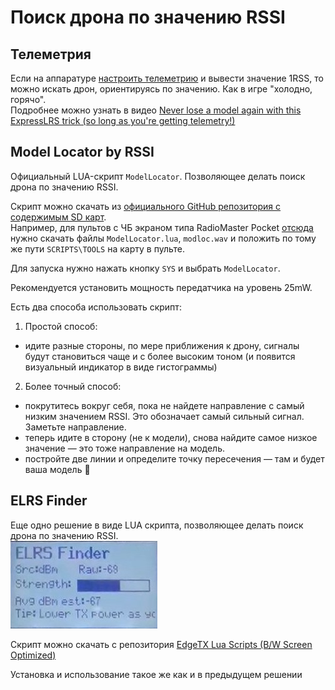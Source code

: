 # Поиск дрона по значению RSSI

## Телеметрия
Если на аппаратуре [настроить телеметрию](40_Nastrojka_telemetrii.md) и вывести значение 1RSS, то можно искать дрон, ориентируясь по значению. Как в игре "холодно, горячо".  
Подробнее можно узнать в видео [Never lose a model again with this ExpressLRS trick (so long as you're getting telemetry!)](https://www.youtube.com/watch?v=ARJ7Vomnczw) 

## Model Locator by RSSI
Официальный LUA-скрипт `ModelLocator`. Позволяющее делать поиск дрона по значению RSSI.  

Скрипт можно скачать из [официального GitHub репозитория с содержимым SD карт](https://github.com/EdgeTX/edgetx-sdcard).  
Например, для пультов с ЧБ экраном типа RadioMaster Pocket [отсюда](https://github.com/EdgeTX/edgetx-sdcard/tree/master/sdcard/bw128x64/SCRIPTS/TOOLS) нужно скачать файлы `ModelLocator.lua`, `modloc.wav` и положить по тому же пути `SCRIPTS\TOOLS` на карту в пульте.

Для запуска нужно нажать кнопку `SYS` и выбрать `ModelLocator`. 

Рекомендуется установить мощность передатчика на уровень 25mW.

Есть два способа использовать скрипт:  
1. Простой способ:  
- идите разные стороны, по мере приближения к дрону, сигналы будут становиться чаще и с более высоким тоном (и появится визуальный индикатор в виде гистограммы)

2. Более точный способ:  
-  покрутитесь вокруг себя, пока не найдете направление с самый низким значением RSSI. Это обозначает самый сильный сигнал. Заметьте направление.  
-  теперь идите в сторону (не к модели), снова найдите самое низкое значение — это тоже направление на модель.  
-  постройте две линии и определите точку пересечения — там и будет ваша модель 🙂

## ELRS Finder
Еще одно решение в виде LUA скрипта, позволяющее делать поиск дрона по значению RSSI.  
![](ELRS_Finder.jpg)

Скрипт можно скачать с репозитория [EdgeTX Lua Scripts (B/W Screen Optimized)](https://github.com/iamsunilchahal/edgetx-lua-scripts-bw) 

Установка и использование такое же как и в предыдущем решении



